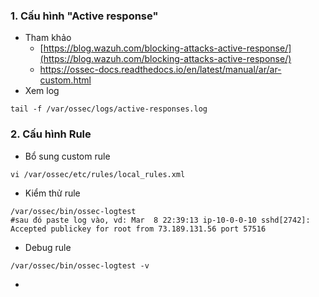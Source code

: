 ### 1. Cấu hình "Active response"

* Tham khảo 
  * [https://blog.wazuh.com/blocking-attacks-active-response/](https://blog.wazuh.com/blocking-attacks-active-response/)
  * https://ossec-docs.readthedocs.io/en/latest/manual/ar/ar-custom.html
* Xem log

```
tail -f /var/ossec/logs/active-responses.log
```

### 2. Cấu hình Rule

* Bổ sung custom rule

```
vi /var/ossec/etc/rules/local_rules.xml
```

* Kiểm thử rule

```
/var/ossec/bin/ossec-logtest
#sau đó paste log vào, vd: Mar  8 22:39:13 ip-10-0-0-10 sshd[2742]: Accepted publickey for root from 73.189.131.56 port 57516
```

* Debug rule

```
/var/ossec/bin/ossec-logtest -v
```

* 


